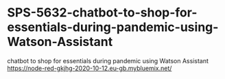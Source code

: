 # SPS-5632-chatbot-to-shop-for-essentials-during-pandemic-using-Watson-Assistant
chatbot to shop for essentials during pandemic using Watson Assistant
https://node-red-gkjhg-2020-10-12.eu-gb.mybluemix.net/
